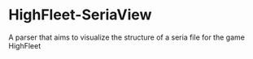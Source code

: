 # HighFleet-SeriaView
A parser that aims to visualize the structure of a seria file for the game HighFleet
